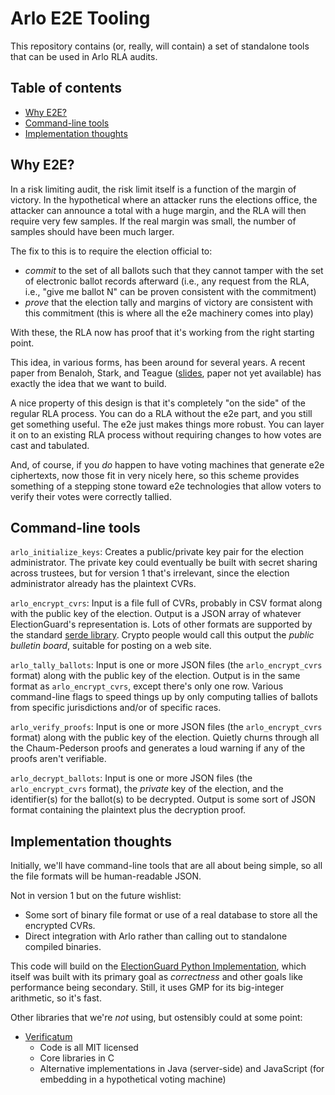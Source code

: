 # Arlo E2E Tooling

This repository contains (or, really, will contain) a set of standalone tools that can be
used in Arlo RLA audits.

## Table of contents

- [Why E2E?](#why-e2e?)
- [Command-line tools](#command-line-tools)
- [Implementation thoughts](#implementation-thoughts)

## Why E2E?

In a risk limiting audit, the risk limit itself is a function of the margin of victory. In the hypothetical where an attacker runs the elections office, the attacker can announce a total with a huge margin, and the RLA will then require very few samples. If the real margin was small, the number of samples should have been much larger.

The fix to this is to require the election official to:
- *commit* to the set of all ballots such that they cannot tamper with the set of electronic ballot records afterward (i.e., any request from the RLA, i.e., "give me ballot N" can be proven consistent with the commitment)
- *prove* that the election tally and margins of victory are consistent with this commitment (this is where all the e2e machinery comes into play)

With these, the RLA now has proof that it's working from the right starting point.

This idea, in various forms, has been around for several years. A recent paper from Benaloh, Stark, and Teague ([slides](https://www.e-vote-id.org/wp-content/uploads/2019/10/VAULT.pdf), paper not yet available) has exactly the idea that we want to build.

A nice property of this design is that it's completely "on the side" of the regular RLA process. You can do a RLA without the e2e part, and you still get something useful. The e2e just makes things more robust. You can layer it on to an existing RLA process without requiring changes to how votes are cast and tabulated.

And, of course, if you *do* happen to have voting machines that generate e2e ciphertexts, now those fit in very nicely here, so this scheme provides something of a stepping stone toward e2e technologies that allow voters to verify their votes were correctly tallied.

## Command-line tools

`arlo_initialize_keys`: Creates a public/private key pair for the election administrator. The private key could eventually be built with secret sharing across trustees, but for version 1 that's irrelevant, since the election administrator already has the plaintext CVRs.

`arlo_encrypt_cvrs`: Input is a file full of CVRs, probably in CSV format along with the public key of the election. Output is a JSON array of whatever ElectionGuard's representation is. Lots of other formats are supported by the standard [serde library](https://serde.rs/). Crypto people would call this output the *public bulletin board*, suitable for posting on a web site.

`arlo_tally_ballots`: Input is one or more JSON files (the `arlo_encrypt_cvrs` format) along with the public key of the election. Output is in the same format as `arlo_encrypt_cvrs`, except there's only one row. Various command-line flags to speed things up by only computing tallies of ballots from specific jurisdictions and/or of specific races.

`arlo_verify_proofs`: Input is one or more JSON files (the `arlo_encrypt_cvrs` format) along with the public key of the election. Quietly churns through all the Chaum-Pederson proofs and generates a loud warning if any of the proofs aren't verifiable.

`arlo_decrypt_ballots`: Input is one or more JSON files (the `arlo_encrypt_cvrs` format), the *private* key of the election, and the identifier(s) for the ballot(s) to be decrypted. Output is some sort of JSON format containing the plaintext plus the decryption proof.

## Implementation thoughts
Initially, we'll have command-line tools that are all about being
simple, so all the file formats will be human-readable JSON. 

Not in version 1 but on the future wishlist:
- Some sort of binary file format or use of a real database to store all the encrypted CVRs.
- Direct integration with Arlo rather than calling out to standalone compiled binaries.

This code will build on the [ElectionGuard Python Implementation](https://github.com/microsoft/ElectionGuard-Python),
which itself was built with its primary goal as *correctness* and other goals
like performance being secondary. Still, it uses GMP for its big-integer arithmetic, so it's fast.

Other libraries that we're *not* using, but ostensibly could at some point:
- [Verificatum](https://www.verificatum.org/)
  - Code is all MIT licensed
  - Core libraries in C
  - Alternative implementations in Java (server-side) and JavaScript (for embedding in a hypothetical voting machine)
